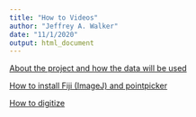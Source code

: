 ```yaml
---
title: "How to Videos"
author: "Jeffrey A. Walker"
date: "11/1/2020"
output: html_document
---
```


[About the project and how the data will be used](https://www.youtube.com/watch?v=u7Ly-PSoGmM)

[How to install Fiji (ImageJ) and pointpicker](https://www.youtube.com/watch?v=d35b1S5EJu4)

[How to digitize](https://www.youtube.com/watch?v=PLxSOUlugiA)


